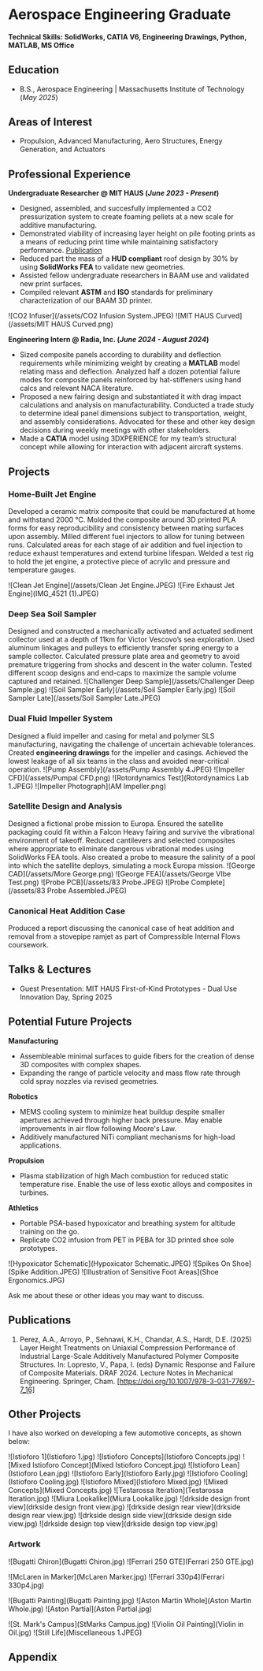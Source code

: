 # Aerospace Engineering Graduate

#### Technical Skills: SolidWorks, CATIA V6, Engineering Drawings, Python, MATLAB, MS Office

## Education       		
- B.S., Aerospace Engineering | Massachusetts Institute of Technology (_May 2025_)

## Areas of Interest
- Propulsion, Advanced Manufacturing, Aero Structures, Energy Generation, and Actuators

## Professional Experience
**Undergraduate Researcher @ MIT HAUS (_June 2023 - Present_)**
- Designed, assembled, and succesfully implemented a CO2 pressurization system to create foaming pellets at a new scale for additive manufacturing.
- Demonstrated viability of increasing layer height on pile footing prints as a means of reducing print time while maintaining satisfactory performance. [Publication](https://doi.org/10.1007/978-3-031-77697-7_16)
- Reduced part the mass of a **HUD compliant** roof design by 30% by using **SolidWorks FEA** to validate new geometries.
- Assisted fellow undergraduate researchers in BAAM use and validated new print surfaces.
- Compiled relevant **ASTM** and **ISO** standards for preliminary characterization of our BAAM 3D printer.
<!-- insert pictures here -->
![CO2 Infuser](/assets/CO2 Infusion System.JPEG)
![MIT HAUS Curved](/assets/MIT HAUS Curved.png)

**Engineering Intern @ Radia, Inc. (_June 2024 - August 2024_)**
- Sized composite panels according to durability and deflection requirements while minimizing weight by creating a **MATLAB** model relating mass and deflection. Analyzed half a dozen potential failure modes for composite panels reinforced by hat-stiffeners using hand calcs and relevant NACA literature.
- Proposed a new fairing design and substantiated it with drag impact calculations and analysis on manufacturability. Conducted a trade study to determine ideal panel dimensions subject to transportation, weight, and assembly considerations. Advocated for these and other key design decisions during weekly meetings with other stakeholders.
- Made a **CATIA** model using 3DXPERIENCE for my team’s structural concept while allowing for interaction with adjacent aircraft systems.

## Projects
### Home-Built Jet Engine
Developed a ceramic matrix composite that could be manufactured at home and withstand 2000 °C. Molded the composite around 3D printed PLA forms for easy reproducibility and consistency between mating surfaces upon assembly. Milled different fuel injectors to allow for tuning between runs. Calculated areas for each stage of air addition and fuel injection to reduce exhaust temperatures and extend turbine lifespan. Welded a test rig to hold the jet engine, a protective piece of acrylic and pressure and temperature gauges.
<!-- insert pictures, descriptions here -->
![Clean Jet Engine](/assets/Clean Jet Engine.JPEG)
![Fire Exhaust Jet Engine](IMG_4521 (1).JPEG)

### Deep Sea Soil Sampler
Designed and constructed a mechanically activated and actuated sediment collector used at a
depth of 11km for Victor Vescovo’s sea exploration. Used aluminum linkages and pulleys to efficiently transfer spring energy to
a sample collector. Calculated pressure plate area and geometry to avoid premature triggering from shocks and descent in the water column. Tested different scoop designs and end-caps to maximize the sample
volume captured and retained.
![Challenger Deep Sample](/assets/Challenger Deep Sample.jpg)
![Soil Sampler Early](/assets/Soil Sampler Early.jpg)
![Soil Sampler Late](/assets/Soil Sampler Late.JPEG)
<!-- insert pictures, descriptions here -->

### Dual Fluid Impeller System
Designed a fluid impeller and casing for metal and polymer SLS
manufacturing, navigating the challenge of uncertain achievable tolerances. Created **engineering drawings** for the
impeller and casings. Achieved the lowest leakage of all six teams in the class and avoided near-critical operation.
![Pump Assembly](/assets/Pump Assembly 4.JPEG)
![Impeller CFD](/assets/Pumpal CFD.png)
![Rotordynamics Test](Rotordynamics Lab 1.JPEG)
![Impeller Photograph](AM Impeller.png)

### Satellite Design and Analysis
Designed a fictional probe mission to Europa. Ensured the satellite packaging could fit within a
Falcon Heavy fairing and survive the vibrational environment of takeoff. Reduced cantilevers and selected
composites where appropriate to eliminate dangerous vibrational modes using SolidWorks FEA tools. Also
created a probe to measure the salinity of a pool into which the satellite deploys, simulating a mock Europa
mission.
![George CAD](/assets/More George.png)
![George FEA](/assets/George VIbe Test.png)
![Probe PCB](/assets/83 Probe.JPEG)
![Probe Complete](/assets/83 Probe Assembled.JPEG)

### Canonical Heat Addition Case
Produced a report discussing the canonical case of heat addition and removal from a stovepipe
ramjet as part of Compressible Internal Flows coursework.


## Talks & Lectures
- Guest Presentation: MIT HAUS First-of-Kind Prototypes - Dual Use Innovation Day, Spring 2025
<!-- insert pictures, descriptions here -->

## Potential Future Projects
**Manufacturing**
- Assembleable minimal surfaces to guide fibers for the creation of dense 3D composites with complex shapes.
- Expanding the range of particle velocity and mass flow rate through cold spray nozzles via revised geometries.

**Robotics**
- MEMS cooling system to minimize heat buildup despite smaller apertures achieved through higher back pressure. May enable improvements in air flow following Moore's Law.
- Additively manufactured NiTi compliant mechanisms for high-load applications.

**Propulsion**
- Plasma stabilization of high Mach combustion for reduced static temperature rise. Enable the use of less exotic alloys and composites in turbines.

**Athletics**
- Portable PSA-based hypoxicator and breathing system for altitude training on the go.
- Replicate CO2 infusion from PET in PEBA for 3D printed shoe sole prototypes.

![Hypoxicator Schematic](Hypoxicator Schematic.JPEG)
![Spikes On Shoe](Spike Addition.JPEG)
![Illustration of Sensitive Foot Areas](Shoe Ergonomics.JPG)

Ask me about these or other ideas you may want to discuss.

## Publications
1. Perez, A.A., Arroyo, P., Sehnawi, K.H., Chandar, A.S., Hardt, D.E. (2025) Layer Height Treatments on Uniaxial Compression Performance of Industrial Large-Scale Additively Manufactured Polymer Composite Structures. In: Lopresto, V., Papa, I. (eds) Dynamic Response and Failure of Composite Materials. DRAF 2024. Lecture Notes in Mechanical Engineering. Springer, Cham. [https://doi.org/10.1007/978-3-031-77697-7_16]

## Other Projects
I have also worked on developing a few automotive concepts, as shown below:

![Istioforo 1](Istioforo 1.jpg)
![Istioforo Concepts](Istioforo Concepts.jpg)
![Mixed Istioforo Concept](Mixed Istioforo Concept.jpg)
![Istioforo Lean](Istioforo Lean.jpg)
![Istioforo Early](Istioforo Early.jpg)
![Istioforo Cooling](Istioforo Cooling.jpg)
![Istioforo Mixed](Istioforo Mixed.jpg)
![Mixed Concepts](Mixed Concepts.jpg)
![Testarossa Iteration](Testarossa Iteration.jpg)
![Miura Lookalike](Miura Lookalike.jpg)
![drkside design front view](drkside design front view.jpg)
![drkside design rear view](drkside design rear view.jpg)
![drkside design side view](drkside design side view.jpg)
![drkside design top view](drkside design top view.jpg)

### Artwork

![Bugatti Chiron](Bugatti Chiron.jpg)
![Ferrari 250 GTE](Ferrari 250 GTE.jpg)

![McLaren in Marker](McLaren Marker.jpg)
![Ferrari 330p4](Ferrari 330p4.jpg)

![Bugatti Painting](Bugatti Painting.jpg)
![Aston Martin Whole](Aston Martin Whole.jpg)
![Aston Partial](Aston Partial.jpg)

![St. Mark's Campus](StMarks Campus.jpg)
![Violin Oil Painting](Violin in Oil.jpg)
![Still Life](Miscellaneous 1.JPEG)


## Appendix


